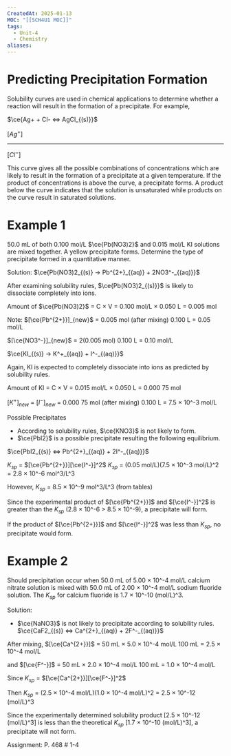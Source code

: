 ```yaml
---
CreatedAt: 2025-01-13
MOC: "[[SCH4U1 MOC]]"
tags:
  - Unit-4
  - Chemistry
aliases:
---
```

# Predicting Precipitation Formation
Solubility curves are used in chemical applications to determine whether a reaction will result in the formation of a precipitate. For example,

$\ce{Ag+ + Cl- <=> AgCl_{(s)}}$

$[Ag^+]$
____________________________
$[Cl^-]$

This curve gives all the possible combinations of concentrations which are likely to result in the formation of a precipitate at a given temperature. If the product of concentrations is above the curve, a precipitate forms. A product below the curve indicates that the solution is unsaturated while products on the curve result in saturated solutions.

# Example 1
50.0 mL of both 0.100 mol/L $\ce{Pb(NO3)2}$ and 0.015 mol/L KI solutions are mixed together. A yellow precipitate forms. Determine the type of precipitate formed in a quantitative manner.

Solution:
$\ce{Pb(NO3)2_{(s)} -> Pb^{2+}_{(aq)} + 2NO3^-_{(aq)}}$

After examining solubility rules, $\ce{Pb(NO3)2_{(s)}}$ is likely to dissociate completely into ions.

Amount of $\ce{Pb(NO3)2}$ = C × V
= 0.100 mol/L × 0.050 L
= 0.005 mol

Note: $[\ce{Pb^{2+}}]_{new}$ = 0.005 mol (after mixing)
0.100 L
= 0.05 mol/L

$[\ce{NO3^-}]_{new}$ = 2(0.005 mol)
0.100 L
= 0.10 mol/L

$\ce{KI_{(s)} -> K^+_{(aq)} + I^-_{(aq)}}$

Again, KI is expected to completely dissociate into ions as predicted by solubility rules.

Amount of KI = C × V
= 0.015 mol/L × 0.050 L
= 0.000 75 mol

$[K^+]_{new}$ = $[I^-]_{new}$ = 0.000 75 mol (after mixing)
0.100 L
= 7.5 × 10^-3 mol/L

Possible Precipitates
- According to solubility rules, $\ce{KNO3}$ is not likely to form.
- $\ce{PbI2}$ is a possible precipitate resulting the following equilibrium.

$\ce{PbI2_{(s)} <=> Pb^{2+}_{(aq)} + 2I^-_{(aq)}}$

$K_{sp}$ = $[\ce{Pb^{2+}}][\ce{I^-}]^2$
$K_{sp}$ = (0.05 mol/L)(7.5 × 10^-3 mol/L)^2
= 2.8 × 10^-6 mol^3/L^3

However, $K_{sp}$ = 8.5 × 10^-9 mol^3/L^3 (from tables)

Since the experimental product of $[\ce{Pb^{2+}}]$ and $[\ce{I^-}]^2$ is greater than the $K_{sp}$ (2.8 × 10^-6 > 8.5 × 10^-9), a precipitate will form.

If the product of $[\ce{Pb^{2+}}]$ and $[\ce{I^-}]^2$ was less than $K_{sp}$, no precipitate would form.

# Example 2
Should precipitation occur when 50.0 mL of 5.00 × 10^-4 mol/L calcium nitrate solution is mixed with 50.0 mL of 2.00 × 10^-4 mol/L sodium fluoride solution. The $K_{sp}$ for calcium fluoride is 1.7 × 10^-10 (mol/L)^3.

Solution:
- $\ce{NaNO3}$ is not likely to precipitate according to solubility rules.
$\ce{CaF2_{(s)} <=> Ca^{2+}_{(aq)} + 2F^-_{(aq)}}$

After mixing, $[\ce{Ca^{2+}}]$ = 50 mL × 5.0 × 10^-4 mol/L
100 mL
= 2.5 × 10^-4 mol/L

and $[\ce{F^-}]$ = 50 mL × 2.0 × 10^-4 mol/L
100 mL
= 1.0 × 10^-4 mol/L

Since $K_{sp}$ = $[\ce{Ca^{2+}}][\ce{F^-}]^2$

Then $K_{sp}$ = (2.5 × 10^-4 mol/L)(1.0 × 10^-4 mol/L)^2
= 2.5 × 10^-12 (mol/L)^3

Since the experimentally determined solubility product [2.5 × 10^-12 (mol/L)^3] is less than the theoretical $K_{sp}$ [1.7 × 10^-10 (mol/L)^3], a precipitate will not form.

Assignment: P. 468 # 1-4
